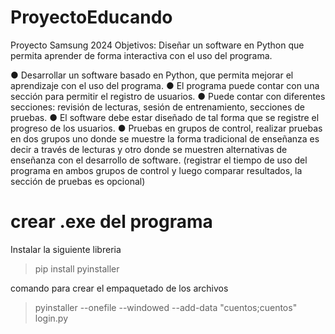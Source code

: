 # ProyectoEducando
Proyecto Samsung 2024
Objetivos: Diseñar un software en Python que permita aprender de forma interactiva con el uso del programa.

●	Desarrollar un software basado en Python, que permita mejorar el aprendizaje con el uso del programa.
●	El programa puede contar con una sección para permitir el registro de usuarios.
●	Puede contar con diferentes secciones: revisión de lecturas, sesión de entrenamiento, secciones de pruebas.
●	El software debe estar diseñado de tal forma que se registre el progreso de los usuarios.
●	Pruebas en grupos de control, realizar pruebas en dos grupos uno donde se muestre la forma tradicional de enseñanza es decir a través de lecturas y otro donde se muestren alternativas de enseñanza con el desarrollo de software. (registrar el tiempo de uso del programa en ambos grupos de control y luego comparar resultados, la sección de pruebas es opcional)



# crear .exe del programa

Instalar la siguiente libreria
> pip install pyinstaller

comando para crear el empaquetado de los archivos
> pyinstaller --onefile --windowed --add-data "cuentos;cuentos" login.py
